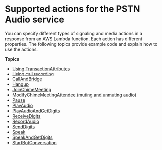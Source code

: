 # Supported actions for the PSTN Audio service<a name="specify-actions"></a>

You can specify different types of signaling and media actions in a response from an AWS Lambda function\. Each action has different properties\. The following topics provide example code and explain how to use the actions\.

**Topics**
+ [Using TransactionAttributes](transaction-attributes.md)
+ [Using call recording](sip-apps-call-record.md)
+ [CallAndBridge](call-and-bridge.md)
+ [Hangup](hangup.md)
+ [JoinChimeMeeting](join-chime-meeting.md)
+ [ModifyChimeMeetingAttendee \(muting and unmuting audio\)](mute-unmute.md)
+ [Pause](pause.md)
+ [PlayAudio](play-audio.md)
+ [PlayAudioAndGetDigits](play-audio-get-digits.md)
+ [ReceiveDigits](listen-to-digits.md)
+ [RecordAudio](record-audio.md)
+ [SendDigits](send-digits.md)
+ [Speak](speak.md)
+ [SpeakAndGetDigits](speak-and-get-digits.md)
+ [StartBotConversation](start-bot-conversation.md)